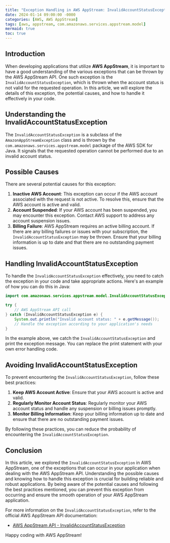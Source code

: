 ```yaml
---
title: "Exception Handling in AWS AppStream: InvalidAccountStatusException"
date: 2024-01-14 09:00:00 -0000
categories: [AWS, AWS AppStream]
tags: [aws, appstream, com.amazonaws.services.appstream.model]
mermaid: true
toc: true
---
```



## Introduction

When developing applications that utilize **AWS AppStream**, it is important to have a good understanding of the various exceptions that can be thrown by the AWS AppStream API. One such exception is the `InvalidAccountStatusException`, which is thrown when the account status is not valid for the requested operation. In this article, we will explore the details of this exception, the potential causes, and how to handle it effectively in your code.

## Understanding the InvalidAccountStatusException

The `InvalidAccountStatusException` is a subclass of the `AmazonAppStreamException` class and is thrown by the `com.amazonaws.services.appstream.model` package of the AWS SDK for Java. It signals that the requested operation cannot be performed due to an invalid account status. 

## Possible Causes

There are several potential causes for this exception:

1. **Inactive AWS Account**: This exception can occur if the AWS account associated with the request is not active. To resolve this, ensure that the AWS account is active and valid.
2. **Account Suspended**: If your AWS account has been suspended, you may encounter this exception. Contact AWS support to address any account suspension issues.
3. **Billing Failure**: AWS AppStream requires an active billing account. If there are any billing failures or issues with your subscription, the `InvalidAccountStatusException` may be thrown. Ensure that your billing information is up to date and that there are no outstanding payment issues.

## Handling InvalidAccountStatusException

To handle the `InvalidAccountStatusException` effectively, you need to catch the exception in your code and take appropriate actions. Here's an example of how you can do this in Java:

```java
import com.amazonaws.services.appstream.model.InvalidAccountStatusException;

try {
    // AWS AppStream API call
} catch (InvalidAccountStatusException e) {
    System.out.println("Invalid account status: " + e.getMessage());
    // Handle the exception according to your application's needs
}
```

In the example above, we catch the `InvalidAccountStatusException` and print the exception message. You can replace the print statement with your own error handling code.

## Avoiding InvalidAccountStatusException

To prevent encountering the `InvalidAccountStatusException`, follow these best practices:

1. **Keep AWS Account Active**: Ensure that your AWS account is active and valid.
2. **Regularly Monitor Account Status**: Regularly monitor your AWS account status and handle any suspension or billing issues promptly.
3. **Monitor Billing Information**: Keep your billing information up to date and ensure that there are no outstanding payment issues.

By following these practices, you can reduce the probability of encountering the `InvalidAccountStatusException`.

## Conclusion

In this article, we explored the `InvalidAccountStatusException` in AWS AppStream, one of the exceptions that can occur in your application when dealing with the AWS AppStream API. Understanding the possible causes and knowing how to handle this exception is crucial for building reliable and robust applications. By being aware of the potential causes and following the best practices mentioned, you can prevent this exception from occurring and ensure the smooth operation of your AWS AppStream application.

For more information on the `InvalidAccountStatusException`, refer to the official AWS AppStream API documentation:

- [AWS AppStream API - InvalidAccountStatusException](https://docs.aws.amazon.com/appstream2/latest/APIReference/CommonErrors.html#InvalidAccountStatusException)

Happy coding with AWS AppStream!